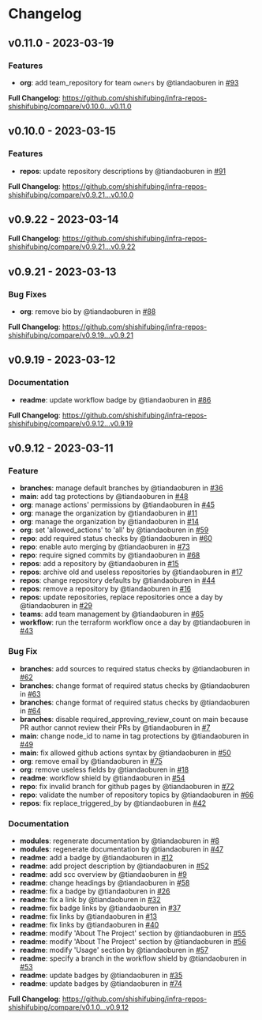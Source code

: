 # Changelog

## v0.11.0 - 2023-03-19

<!-- Automatically generated in https://github.com/shishifubing/infra-repos-shishifubing/actions/runs/4463145885 -->
### Features

- **org**: add team_repository for team `owners` by @tiandaoburen in [#93](https://github.com/shishifubing/infra-repos-shishifubing/pull/93)

**Full Changelog**: https://github.com/shishifubing/infra-repos-shishifubing/compare/v0.10.0...v0.11.0

## v0.10.0 - 2023-03-15

<!-- Automatically generated in https://github.com/shishifubing/infra-repos-shishifubing/actions/runs/4431739654 -->
### Features

- **repos**: update repository descriptions by @tiandaoburen in [#91](https://github.com/shishifubing/infra-repos-shishifubing/pull/91)

**Full Changelog**: https://github.com/shishifubing/infra-repos-shishifubing/compare/v0.9.21...v0.10.0

## v0.9.22 - 2023-03-14

<!-- Automatically generated in https://github.com/shishifubing/infra-repos-shishifubing/actions/runs/4420990851 -->
**Full Changelog**: https://github.com/shishifubing/infra-repos-shishifubing/compare/v0.9.21...v0.9.22

## v0.9.21 - 2023-03-13

<!-- Automatically generated in https://github.com/shishifubing/infra-repos-shishifubing/actions/runs/4410350923 -->
### Bug Fixes

- **org**: remove bio by @tiandaoburen in [#88](https://github.com/shishifubing/infra-repos-shishifubing/pull/88)

**Full Changelog**: https://github.com/shishifubing/infra-repos-shishifubing/compare/v0.9.19...v0.9.21

## v0.9.19 - 2023-03-12

### Documentation

- **readme**: update workflow badge by @tiandaoburen in [#86](https://github.com/shishifubing/infra-repos-shishifubing/pull/86)

**Full Changelog**: https://github.com/shishifubing/infra-repos-shishifubing/compare/v0.9.12...v0.9.19

## v0.9.12 - 2023-03-11

### Feature

- **branches**: manage default branches by @tiandaoburen in [#36](https://github.com/shishifubing/infra-repos-shishifubing/pull/36)
- **main**: add tag protections by @tiandaoburen in [#48](https://github.com/shishifubing/infra-repos-shishifubing/pull/48)
- **org**: manage actions' permissions by @tiandaoburen in [#45](https://github.com/shishifubing/infra-repos-shishifubing/pull/45)
- **org**: manage the organization by @tiandaoburen in [#11](https://github.com/shishifubing/infra-repos-shishifubing/pull/11)
- **org**: manage the organization by @tiandaoburen in [#14](https://github.com/shishifubing/infra-repos-shishifubing/pull/14)
- **org**: set 'allowed_actions' to 'all' by @tiandaoburen in [#59](https://github.com/shishifubing/infra-repos-shishifubing/pull/59)
- **repo**: add required status checks by @tiandaoburen in [#60](https://github.com/shishifubing/infra-repos-shishifubing/pull/60)
- **repo**: enable auto merging by @tiandaoburen in [#73](https://github.com/shishifubing/infra-repos-shishifubing/pull/73)
- **repo**: require signed commits by @tiandaoburen in [#68](https://github.com/shishifubing/infra-repos-shishifubing/pull/68)
- **repos**: add a repository by @tiandaoburen in [#15](https://github.com/shishifubing/infra-repos-shishifubing/pull/15)
- **repos**: archive old and useless repositories by @tiandaoburen in [#17](https://github.com/shishifubing/infra-repos-shishifubing/pull/17)
- **repos**: change repository defaults by @tiandaoburen in [#44](https://github.com/shishifubing/infra-repos-shishifubing/pull/44)
- **repos**: remove a repository by @tiandaoburen in [#16](https://github.com/shishifubing/infra-repos-shishifubing/pull/16)
- **repos**: update repositories, replace repositories once a day by @tiandaoburen in [#29](https://github.com/shishifubing/infra-repos-shishifubing/pull/29)
- **teams**: add team management by @tiandaoburen in [#65](https://github.com/shishifubing/infra-repos-shishifubing/pull/65)
- **workflow**: run the terraform workflow once a day by @tiandaoburen in [#43](https://github.com/shishifubing/infra-repos-shishifubing/pull/43)

### Bug Fix

- **branches**: add sources to required status checks by @tiandaoburen in [#62](https://github.com/shishifubing/infra-repos-shishifubing/pull/62)
- **branches**: change format of required status checks by @tiandaoburen in [#63](https://github.com/shishifubing/infra-repos-shishifubing/pull/63)
- **branches**: change format of required status checks by @tiandaoburen in [#64](https://github.com/shishifubing/infra-repos-shishifubing/pull/64)
- **branches**: disable required_approving_review_count on main because PR author cannot review their PRs by @tiandaoburen in [#7](https://github.com/shishifubing/infra-repos-shishifubing/pull/7)
- **main**: change node_id to name in tag protections by @tiandaoburen in [#49](https://github.com/shishifubing/infra-repos-shishifubing/pull/49)
- **main**: fix allowed github actions syntax by @tiandaoburen in [#50](https://github.com/shishifubing/infra-repos-shishifubing/pull/50)
- **org**: remove email by @tiandaoburen in [#75](https://github.com/shishifubing/infra-repos-shishifubing/pull/75)
- **org**: remove useless fields by @tiandaoburen in [#18](https://github.com/shishifubing/infra-repos-shishifubing/pull/18)
- **readme**: workflow shield by @tiandaoburen in [#54](https://github.com/shishifubing/infra-repos-shishifubing/pull/54)
- **repo**: fix invalid branch for github pages by @tiandaoburen in [#72](https://github.com/shishifubing/infra-repos-shishifubing/pull/72)
- **repo**: validate the number of repository topics by @tiandaoburen in [#66](https://github.com/shishifubing/infra-repos-shishifubing/pull/66)
- **repos**: fix replace_triggered_by by @tiandaoburen in [#42](https://github.com/shishifubing/infra-repos-shishifubing/pull/42)

### Documentation

- **modules**: regenerate documentation by @tiandaoburen in [#8](https://github.com/shishifubing/infra-repos-shishifubing/pull/8)
- **modules**: regenerate documentation by @tiandaoburen in [#47](https://github.com/shishifubing/infra-repos-shishifubing/pull/47)
- **readme**: add a badge by @tiandaoburen in [#12](https://github.com/shishifubing/infra-repos-shishifubing/pull/12)
- **readme**: add project description by @tiandaoburen in [#52](https://github.com/shishifubing/infra-repos-shishifubing/pull/52)
- **readme**: add scc overview by @tiandaoburen in [#9](https://github.com/shishifubing/infra-repos-shishifubing/pull/9)
- **readme**: change headings by @tiandaoburen in [#58](https://github.com/shishifubing/infra-repos-shishifubing/pull/58)
- **readme**: fix a badge by @tiandaoburen in [#26](https://github.com/shishifubing/infra-repos-shishifubing/pull/26)
- **readme**: fix a link by @tiandaoburen in [#32](https://github.com/shishifubing/infra-repos-shishifubing/pull/32)
- **readme**: fix badge links by @tiandaoburen in [#37](https://github.com/shishifubing/infra-repos-shishifubing/pull/37)
- **readme**: fix links by @tiandaoburen in [#13](https://github.com/shishifubing/infra-repos-shishifubing/pull/13)
- **readme**: fix links by @tiandaoburen in [#40](https://github.com/shishifubing/infra-repos-shishifubing/pull/40)
- **readme**: modify 'About The Project' section by @tiandaoburen in [#55](https://github.com/shishifubing/infra-repos-shishifubing/pull/55)
- **readme**: modify 'About The Project' section by @tiandaoburen in [#56](https://github.com/shishifubing/infra-repos-shishifubing/pull/56)
- **readme**: modify 'Usage' section by @tiandaoburen in [#57](https://github.com/shishifubing/infra-repos-shishifubing/pull/57)
- **readme**: specify a branch in the workflow shield by @tiandaoburen in [#53](https://github.com/shishifubing/infra-repos-shishifubing/pull/53)
- **readme**: update badges by @tiandaoburen in [#35](https://github.com/shishifubing/infra-repos-shishifubing/pull/35)
- **readme**: update badges by @tiandaoburen in [#74](https://github.com/shishifubing/infra-repos-shishifubing/pull/74)

**Full Changelog**: https://github.com/shishifubing/infra-repos-shishifubing/compare/v0.1.0...v0.9.12
